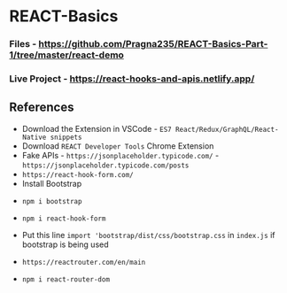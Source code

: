 # REACT-Basics

### Files - https://github.com/Pragna235/REACT-Basics-Part-1/tree/master/react-demo

### Live Project - https://react-hooks-and-apis.netlify.app/

## References

* Download the Extension in VSCode - `ES7 React/Redux/GraphQL/React-Native snippets`
* Download `REACT Developer Tools` Chrome Extension
* Fake APIs - `https://jsonplaceholder.typicode.com/` - `https://jsonplaceholder.typicode.com/posts`
* `https://react-hook-form.com/`
* Install Bootstrap
*     npm i bootstrap
*     npm i react-hook-form
* Put this line `import 'bootstrap/dist/css/bootstrap.css` in `index.js` if bootstrap is being used
*     https://reactrouter.com/en/main
*     npm i react-router-dom
